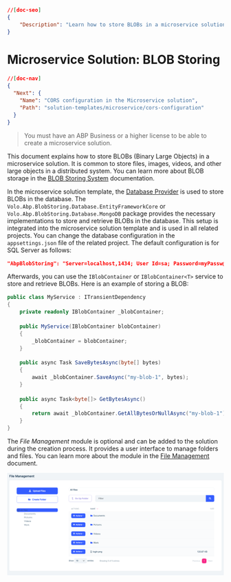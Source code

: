 ```json
//[doc-seo]
{
    "Description": "Learn how to store BLOBs in a microservice solution using ABP Framework, including database integration for efficient large object management."
}
```

# Microservice Solution: BLOB Storing

````json
//[doc-nav]
{
  "Next": {
    "Name": "CORS configuration in the Microservice solution",
    "Path": "solution-templates/microservice/cors-configuration"
  }
}
````

> You must have an ABP Business or a higher license to be able to create a microservice solution.

This document explains how to store BLOBs (Binary Large Objects) in a microservice solution. It is common to store files, images, videos, and other large objects in a distributed system. You can learn more about BLOB storage in the [BLOB Storing System](../../framework/infrastructure/blob-storing/index.md) documentation.

In the microservice solution template, the [Database Provider](../../framework/infrastructure/blob-storing/database.md) is used to store BLOBs in the database. The `Volo.Abp.BlobStoring.Database.EntityFrameworkCore` or `Volo.Abp.BlobStoring.Database.MongoDB` package provides the necessary implementations to store and retrieve BLOBs in the database. This setup is integrated into the microservice solution template and is used in all related projects. You can change the database configuration in the `appsettings.json` file of the related project. The default configuration is for SQL Server as follows:

```json
"AbpBlobStoring": "Server=localhost,1434; User Id=sa; Password=myPassw@rd; Database=MyProjectName_BlobStoring; TrustServerCertificate=true"
```

Afterwards, you can use the `IBlobContainer` or `IBlobContainer<T>` service to store and retrieve BLOBs. Here is an example of storing a BLOB:

```csharp
public class MyService : ITransientDependency
{
    private readonly IBlobContainer _blobContainer;

    public MyService(IBlobContainer blobContainer)
    {
        _blobContainer = blobContainer;
    }

    public async Task SaveBytesAsync(byte[] bytes)
    {
        await _blobContainer.SaveAsync("my-blob-1", bytes);
    }

    public async Task<byte[]> GetBytesAsync()
    {
        return await _blobContainer.GetAllBytesOrNullAsync("my-blob-1");
    }
}
```

The *File Management* module is optional and can be added to the solution during the creation process. It provides a user interface to manage folders and files. You can learn more about the module in the [File Management](../../modules/file-management.md) document.

![file-management](images/file-management-index-page.png)